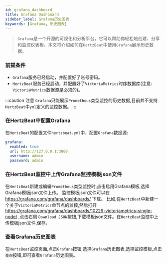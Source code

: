 ```yaml
---
id: grafana_dashboard  
title: Grafana Dashboard      
sidebar_label: Grafana历史图表   
keywords: [Grafana, 历史图表]
---
```


> `Grafana`是一个开源的可视化和分析平台，它可以帮助你轻松地创建、分享和监控仪表板。本文将介绍如何在`HertzBeat`中使用`Grafana`展示历史数据。

### 前提条件

- `Grafana`服务已经启动，并配置好了账号密码。
- `HertzBeat`服务已经启动，并配置好了`VictoriaMetrics`时序数据库(注意: `VictoriaMetrics`数据源是必须的)。

:::caution 注意
`Grafana`只能展示`Prometheus`类型监控的历史数据,目前并不支持`HertzBeat`中`yml`定义的监控数据。
:::

### 在HertzBeat中配置Grafana

在`HertzBeat`的配置文件`hertzbeat.yml`中，配置`Grafana`数据源:

```yaml
grafana:
  enabled: true
  url: http://127.0.0.1:3000
  username: admin
  password: admin
```

### 在HertzBeat监控中上传Grafana监控模板json文件

在`HertzBeat`新建或编辑`Prometheus`类型监控时,点击启用Grafana模板,选择Grafana模板json文件上传。
监控模板json文件可以在 https://grafana.com/grafana/dashboards/ 下载。
比如,在`HertzBeat`中新建一个关于`VictoriaMetrics`单节点的监控,然后打开 https://grafana.com/grafana/dashboards/10229-victoriametrics-single-node/ ,点击右侧 `Download JSON`按钮,下载模板json文件。在`HertzBeat`监控中上传模板json文件,保存。

### 查看Grafana历史图表

在`HertzBeat`监控页面,点击`Grafana`按钮,选择`Grafana`历史图表,选择监控模板,点击`查询`按钮,即可查看`Grafana`历史图表。
